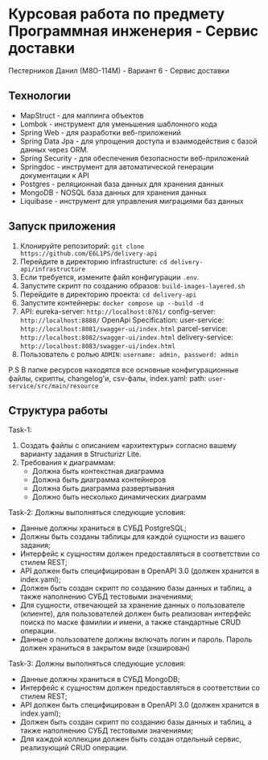 # Курсовая работа по предмету Программная инженерия - Сервис доставки

Пестерников Данил (М8О-114М) - Вариант 6 - Сервис доставки

## Технологии

- MapStruct - для маппинга объектов
- Lombok - инструмент для уменьшения шаблонного кода
- Spring Web - для разработки веб-приложений
- Spring Data Jpa - для упрощения доступа и взаимодействия с базой данных через ORM.
- Spring Security - для обеспечения безопасности веб-приложений
- Springdoc - инструмент для автоматической генерации документации к API
- Postgres - реляционная база данных для хранения данных
- MongoDB - NOSQL база данных для хранения данных
- Liquibase - инструмент для управления миграциями баз данных

## Запуск приложения

1. Клонируйте репозиторий: `git clone https://github.com/E6L1PS/delivery-api`
2. Перейдите в директорию infrastructure: `cd delivery-api/infrastructure`
3. Если требуется, измените файл конфигурации `.env`.
4. Запустите скрипт по созданию образов: `build-images-layered.sh`
5. Перейдите в директорию проекта: `cd delivery-api`
6. Запустите контейнеры: `docker compose up --build -d`
7. API:
   eureka-server: `http://localhost:8761/`
   config-server: `http://localhost:8888/`
 OpenApi Specification:
   user-service: `http://localhost:8081/swagger-ui/index.html`
   parcel-service: `http://localhost:8082/swagger-ui/index.html`
   delivery-service: `http://localhost:8083/swagger-ui/index.html`
8. Пользователь с ролью `ADMIN`: `username: admin, password: admin`

P.S В папке ресурсов находятся все основные конфигурационные файлы, скрипты, changelog'и, csv-фалы, index.yaml:
path: `user-service/src/main/resource`

## Структура работы

Task-1:

1. Создать файлы с описанием «архитектуры» согласно вашему варианту задания
   в Structurizr Lite.
2. Требования к диаграммам:
    - Должна быть контекстная диаграмма
    - Должна быть диаграмма контейнеров
    - Должна быть диаграмма развертывания
    - Должно быть несколько динамических диаграмм

Task-2:
Должны выполняться следующие условия:

- Данные должны храниться в СУБД PostgreSQL;
- Должны быть созданы таблицы для каждой сущности из вашего задания;
- Интерфейс к сущностям должен предоставляться в соответствии со стилем REST;
- API должен быть специфицирован в OpenAPI 3.0 (должен хранится в index.yaml);
- Должен быть создан скрипт по созданию базы данных и таблиц, а также
  наполнению СУБД тестовыми значениями;
- Для сущности, отвечающей за хранение данных о пользователе (клиенте), для
  пользователей должен быть реализован интерфейс поиска по маске фамилии и
  имени, а также стандартные CRUD операции.
- Данные о пользователе должны включать логин и пароль. Пароль должен
  храниться в закрытом виде (хэширован)

Task-3:
Должны выполняться следующие условия:

- Данные должны храниться в СУБД MongoDB;
- Интерфейс к сущностям должен предоставляться в соответствии со стилем REST;
- API должен быть специфицирован в OpenAPI 3.0 (должен хранится в index.yaml);
- Должен быть создан скрипт по созданию базы данных и таблиц, а также
  наполнению СУБД тестовыми значениями;
- Для каждой коллекции должен быть создан отдельный сервис, реализующий
  CRUD операции.